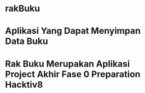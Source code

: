 # rakBuku
# Aplikasi Yang Dapat Menyimpan Data Buku
# Rak Buku Merupakan Aplikasi Project Akhir Fase 0 Preparation Hacktiv8
